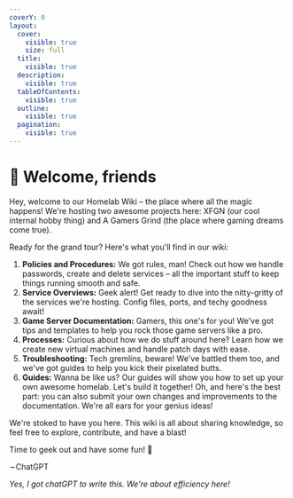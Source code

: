 ```yaml
---
coverY: 0
layout:
  cover:
    visible: true
    size: full
  title:
    visible: true
  description:
    visible: true
  tableOfContents:
    visible: true
  outline:
    visible: true
  pagination:
    visible: true
---
```


# 👋 Welcome, friends

Hey, welcome to our Homelab Wiki – the place where all the magic happens! We're hosting two awesome projects here: XFGN (our cool internal hobby thing) and A Gamers Grind (the place where gaming dreams come true).

Ready for the grand tour? Here's what you'll find in our wiki:

1. **Policies and Procedures:** We got rules, man! Check out how we handle passwords, create and delete services – all the important stuff to keep things running smooth and safe.
2. **Service Overviews:** Geek alert! Get ready to dive into the nitty-gritty of the services we're hosting. Config files, ports, and techy goodness await!
3. **Game Server Documentation:** Gamers, this one's for you! We've got tips and templates to help you rock those game servers like a pro.
4. **Processes:** Curious about how we do stuff around here? Learn how we create new virtual machines and handle patch days with ease.
5. **Troubleshooting:** Tech gremlins, beware! We've battled them too, and we've got guides to help you kick their pixelated butts.
6. **Guides:** Wanna be like us? Our guides will show you how to set up your own awesome homelab. Let's build it together! Oh, and here's the best part: you can also submit your own changes and improvements to the documentation. We're all ears for your genius ideas!

We're stoked to have you here. This wiki is all about sharing knowledge, so feel free to explore, contribute, and have a blast!

Time to geek out and have some fun! 🚀

∼ChatGPT



_Yes, I got chatGPT to write this. We're about efficiency here!_
